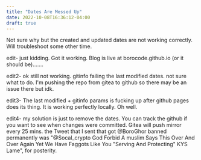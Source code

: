 ```yaml
---
title: "Dates Are Messed Up"
date: 2022-10-08T16:36:12-04:00
draft: true
---
```


Not sure why but the created and updated dates are not working correctly. Will troubleshoot some other time. 

edit- just kidding. Got it working. Blog is live at borocode.github.io (or it should be).......


edit2- ok still not working. gitinfo failing the last modified dates. not sure what to do. I'm pushing the repo from gitea to github so there may be an issue there but idk.


edit3- The last modified + gitinfo params is fucking up after github pages does its thing. It is working perfectly locally. Oh well.

edit4- my solution is just to remove the dates. You can track the github if you want to see when changes were committed. Gitea will push mirror every 25 mins. the Tweet that I sent that got @BoroGhor banned permanently was "@Socal_crypto God Forbid A muslim Says This Over And Over Again Yet We Have Faggots Like You "Serving And Protecting" KYS Lame", for posterity.